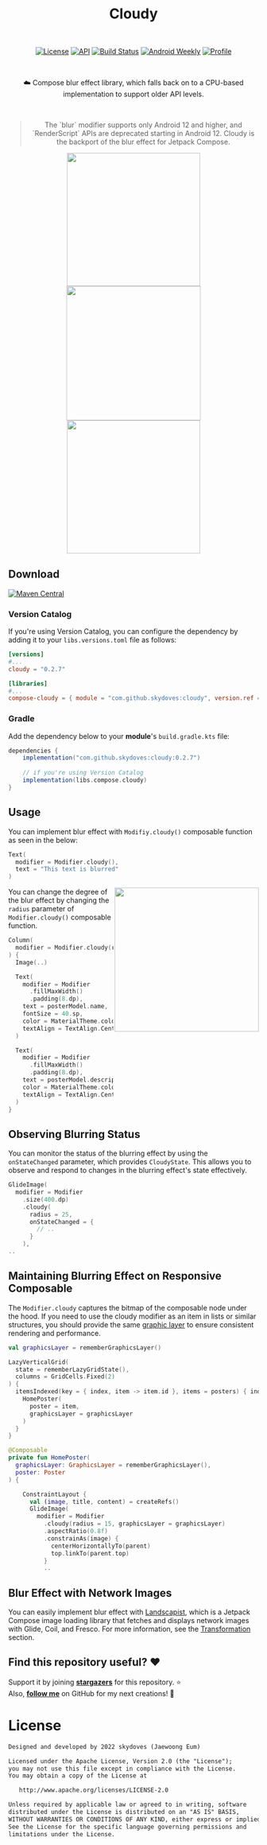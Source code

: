 <h1 align="center">Cloudy</h1></br>

<p align="center">
  <a href="https://opensource.org/licenses/Apache-2.0"><img alt="License" src="https://img.shields.io/badge/License-Apache%202.0-blue.svg"/></a>
  <a href="https://android-arsenal.com/api?level=21"><img alt="API" src="https://img.shields.io/badge/API-21%2B-brightgreen.svg?style=flat"/></a>
  <a href="https://github.com/skydoves/cloudy/actions/workflows/android.yml"><img alt="Build Status" 
  src="https://github.com/skydoves/cloudy/actions/workflows/android.yml/badge.svg"/></a>
  <a href="https://androidweekly.net/issues/issue-545"><img alt="Android Weekly" src="https://skydoves.github.io/badges/android-weekly.svg"/></a>
  <a href="https://github.com/skydoves"><img alt="Profile" src="https://skydoves.github.io/badges/skydoves.svg"/></a>
</p><br>

<p align="center">
☁️ Compose blur effect library, which falls back on to a CPU-based implementation to support older API levels.
</p><br>

> <p align="center">The `blur` modifier supports only Android 12 and higher, and `RenderScript` APIs are deprecated starting in Android 12.
> Cloudy is the backport of the blur effect for Jetpack Compose.</p>

<p align="center">
<img src="preview/gif0.gif" width="268"/>
<img src="preview/img1.png" width="270"/>
<img src="preview/img2.png" width="268"/>
</p>

## Download
[![Maven Central](https://img.shields.io/maven-central/v/com.github.skydoves/cloudy.svg?label=Maven%20Central)](https://search.maven.org/search?q=g:%22com.github.skydoves%22%20AND%20a:%22cloudy%22)

### Version Catalog

If you're using Version Catalog, you can configure the dependency by adding it to your `libs.versions.toml` file as follows:

```toml
[versions]
#...
cloudy = "0.2.7"

[libraries]
#...
compose-cloudy = { module = "com.github.skydoves:cloudy", version.ref = "cloudy" }
```

### Gradle
Add the dependency below to your **module**'s `build.gradle.kts` file:

```gradle
dependencies {
    implementation("com.github.skydoves:cloudy:0.2.7")
    
    // if you're using Version Catalog
    implementation(libs.compose.cloudy)
}
```

## Usage

You can implement blur effect with `Modifiy.cloudy()` composable function as seen in the below:

```kotlin
Text(
  modifier = Modifier.cloudy(),
  text = "This text is blurred"
)
```

<img align="right" src="preview/img2.png" width="290"/>

You can change the degree of the blur effect by changing the `radius` parameter of `Modifier.cloudy()` composable function.

```kotlin
Column(
  modifier = Modifier.cloudy(radius = 15)
) {
  Image(..)

  Text(
    modifier = Modifier
      .fillMaxWidth()
      .padding(8.dp),
    text = posterModel.name,
    fontSize = 40.sp,
    color = MaterialTheme.colors.onBackground,
    textAlign = TextAlign.Center
  )

  Text(
    modifier = Modifier
      .fillMaxWidth()
      .padding(8.dp),
    text = posterModel.description,
    color = MaterialTheme.colors.onBackground,
    textAlign = TextAlign.Center
  )
}
```

## Observing Blurring Status

You can monitor the status of the blurring effect by using the `onStateChanged` parameter, which provides `CloudyState`. This allows you to observe and respond to changes in the blurring effect's state effectively.

```kotlin
GlideImage(
  modifier = Modifier
    .size(400.dp)
    .cloudy(
      radius = 25,
      onStateChanged = {
        // ..
      }
    ),
..
```

## Maintaining Blurring Effect on Responsive Composable

The `Modifier.cloudy` captures the bitmap of the composable node under the hood. If you need to use the cloudy modifier as an item in lists or similar structures, you should provide the same [graphic layer](https://developer.android.com/reference/kotlin/androidx/compose/ui/graphics/layer/GraphicsLayer) to ensure consistent rendering and performance.

```kotlin
val graphicsLayer = rememberGraphicsLayer()

LazyVerticalGrid(
  state = rememberLazyGridState(),
  columns = GridCells.Fixed(2)
) {
  itemsIndexed(key = { index, item -> item.id }, items = posters) { index, item ->
    HomePoster(
      poster = item,
      graphicsLayer = graphicsLayer
    )
  }
}

@Composable
private fun HomePoster(
  graphicsLayer: GraphicsLayer = rememberGraphicsLayer(),
  poster: Poster
) {

    ConstraintLayout {
      val (image, title, content) = createRefs()
      GlideImage(
        modifier = Modifier
          .cloudy(radius = 15, graphicsLayer = graphicsLayer)
          .aspectRatio(0.8f)
          .constrainAs(image) {
            centerHorizontallyTo(parent)
            top.linkTo(parent.top)
          }
          ..
```

## Blur Effect with Network Images

You can easily implement blur effect with [Landscapist](https://github.com/skydoves/landscapist), which is a Jetpack Compose image loading library that fetches and displays network images with Glide, Coil, and Fresco. For more information, see the [Transformation](https://github.com/skydoves/landscapist#transformation) section.

## Find this repository useful? :heart:
Support it by joining __[stargazers](https://github.com/skydoves/cloudy/stargazers)__ for this repository. :star: <br>
Also, __[follow me](https://github.com/skydoves)__ on GitHub for my next creations! 🤩

# License
```xml
Designed and developed by 2022 skydoves (Jaewoong Eum)

Licensed under the Apache License, Version 2.0 (the "License");
you may not use this file except in compliance with the License.
You may obtain a copy of the License at

   http://www.apache.org/licenses/LICENSE-2.0

Unless required by applicable law or agreed to in writing, software
distributed under the License is distributed on an "AS IS" BASIS,
WITHOUT WARRANTIES OR CONDITIONS OF ANY KIND, either express or implied.
See the License for the specific language governing permissions and
limitations under the License.
```
